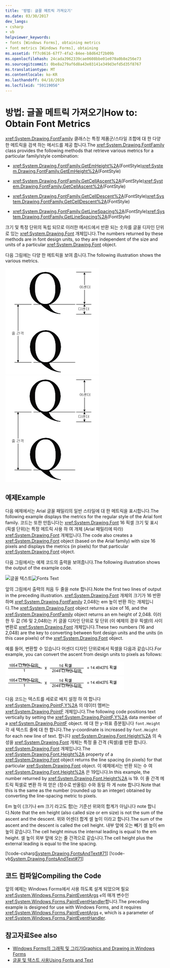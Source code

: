 ```yaml
---
title: '방법: 글꼴 메트릭 가져오기'
ms.date: 03/30/2017
dev_langs:
- csharp
- vb
helpviewer_keywords:
- fonts [Windows Forms], obtaining metrics
- font metrics [Windows Forms], obtaining
ms.assetid: ff7c0616-67f7-4fa2-84ee-b8d642f2b09b
ms.openlocfilehash: 24cada3962339cae0608bbe01e070a0b8e256e73
ms.sourcegitcommit: 0be8a279af6d8a43e03141e349d3efd5d35f8767
ms.translationtype: MT
ms.contentlocale: ko-KR
ms.lasthandoff: 04/18/2019
ms.locfileid: "59119056"
---
```

# <a name="how-to-obtain-font-metrics"></a><span data-ttu-id="91b0b-102">방법: 글꼴 메트릭 가져오기</span><span class="sxs-lookup"><span data-stu-id="91b0b-102">How to: Obtain Font Metrics</span></span>
<span data-ttu-id="91b0b-103"><xref:System.Drawing.FontFamily> 클래스는 특정 제품군/스타일 조합에 대 한 다양 한 메트릭을 검색 하는 메서드를 제공 합니다.</span><span class="sxs-lookup"><span data-stu-id="91b0b-103">The <xref:System.Drawing.FontFamily> class provides the following methods that retrieve various metrics for a particular family/style combination:</span></span>  
  
-   <span data-ttu-id="91b0b-104"><xref:System.Drawing.FontFamily.GetEmHeight%2A>(FontStyle)</span><span class="sxs-lookup"><span data-stu-id="91b0b-104"><xref:System.Drawing.FontFamily.GetEmHeight%2A>(FontStyle)</span></span>  
  
-   <span data-ttu-id="91b0b-105"><xref:System.Drawing.FontFamily.GetCellAscent%2A>(FontStyle)</span><span class="sxs-lookup"><span data-stu-id="91b0b-105"><xref:System.Drawing.FontFamily.GetCellAscent%2A>(FontStyle)</span></span>  
  
-   <span data-ttu-id="91b0b-106"><xref:System.Drawing.FontFamily.GetCellDescent%2A>(FontStyle)</span><span class="sxs-lookup"><span data-stu-id="91b0b-106"><xref:System.Drawing.FontFamily.GetCellDescent%2A>(FontStyle)</span></span>  
  
-   <span data-ttu-id="91b0b-107"><xref:System.Drawing.FontFamily.GetLineSpacing%2A>(FontStyle)</span><span class="sxs-lookup"><span data-stu-id="91b0b-107"><xref:System.Drawing.FontFamily.GetLineSpacing%2A>(FontStyle)</span></span>  
  
 <span data-ttu-id="91b0b-108">크기 및 특정 단위의 독립 되므로 이러한 메서드에서 반환 되는 숫자를 글꼴 디자인 단위로 있는 <xref:System.Drawing.Font> 개체입니다.</span><span class="sxs-lookup"><span data-stu-id="91b0b-108">The numbers returned by these methods are in font design units, so they are independent of the size and units of a particular <xref:System.Drawing.Font> object.</span></span>  
  
 <span data-ttu-id="91b0b-109">다음 그림에는 다양 한 메트릭을 보여 줍니다.</span><span class="sxs-lookup"><span data-stu-id="91b0b-109">The following illustration shows the various metrics.</span></span>  
  
 <span data-ttu-id="91b0b-110">![글꼴 텍스트](./media/fontstext7a.png "fontstext7A")</span><span class="sxs-lookup"><span data-stu-id="91b0b-110">![Fonts Text](./media/fontstext7a.png "fontstext7A")</span></span>  
  
## <a name="example"></a><span data-ttu-id="91b0b-111">예제</span><span class="sxs-lookup"><span data-stu-id="91b0b-111">Example</span></span>  
 <span data-ttu-id="91b0b-112">다음 예제에서는 Arial 글꼴 패밀리의 일반 스타일에 대 한 메트릭을 표시합니다.</span><span class="sxs-lookup"><span data-stu-id="91b0b-112">The following example displays the metrics for the regular style of the Arial font family.</span></span> <span data-ttu-id="91b0b-113">코드는 또한 만듭니다는 <xref:System.Drawing.Font> 16 픽셀 크기 및 표시 (픽셀 단위)는 특정 메트릭 사용 하 여 개체 (Arial 패밀리에 따라) <xref:System.Drawing.Font> 개체입니다.</span><span class="sxs-lookup"><span data-stu-id="91b0b-113">The code also creates a <xref:System.Drawing.Font> object (based on the Arial family) with size 16 pixels and displays the metrics (in pixels) for that particular <xref:System.Drawing.Font> object.</span></span>  
  
 <span data-ttu-id="91b0b-114">다음 그림에서는 예제 코드의 출력을 보여줍니다.</span><span class="sxs-lookup"><span data-stu-id="91b0b-114">The following illustration shows the output of the example code.</span></span>  
  
 <span data-ttu-id="91b0b-115">![글꼴 텍스트](./media/csfontstext8.png "csFontsText8")</span><span class="sxs-lookup"><span data-stu-id="91b0b-115">![Fonts Text](./media/csfontstext8.png "csFontsText8")</span></span>  
  
 <span data-ttu-id="91b0b-116">앞의 그림에서 출력의 처음 두 줄을 note 합니다.</span><span class="sxs-lookup"><span data-stu-id="91b0b-116">Note the first two lines of output in the preceding illustration.</span></span> <span data-ttu-id="91b0b-117"><xref:System.Drawing.Font> 개체의 크기가 16 반환 하며 <xref:System.Drawing.FontFamily> 2,048는 em 높이 반환 하는 개체입니다.</span><span class="sxs-lookup"><span data-stu-id="91b0b-117">The <xref:System.Drawing.Font> object returns a size of 16, and the <xref:System.Drawing.FontFamily> object returns an em height of 2,048.</span></span> <span data-ttu-id="91b0b-118">이러한 두 값 (16 및 2,048)는 키 글꼴 디자인 단위로 및 단위 (이 예제의 경우 픽셀)의 사이 변환로 <xref:System.Drawing.Font> 개체입니다.</span><span class="sxs-lookup"><span data-stu-id="91b0b-118">These two numbers (16 and 2,048) are the key to converting between font design units and the units (in this case pixels) of the <xref:System.Drawing.Font> object.</span></span>  
  
 <span data-ttu-id="91b0b-119">예를 들어, 변환할 수 있습니다 어센더 디자인 단위로에서 픽셀을 다음과 같습니다.</span><span class="sxs-lookup"><span data-stu-id="91b0b-119">For example, you can convert the ascent from design units to pixels as follows:</span></span>  
  
 <span data-ttu-id="91b0b-120">![글꼴 텍스트](./media/fontstext9.png "FontsText9")</span><span class="sxs-lookup"><span data-stu-id="91b0b-120">![Fonts Text](./media/fontstext9.png "FontsText9")</span></span>  
  
 <span data-ttu-id="91b0b-121">다음 코드는 텍스트를 세로로 배치 설정 하 여 합니다 <xref:System.Drawing.PointF.Y%2A> 의 데이터 멤버는 <xref:System.Drawing.PointF> 개체입니다.</span><span class="sxs-lookup"><span data-stu-id="91b0b-121">The following code positions text vertically by setting the <xref:System.Drawing.PointF.Y%2A> data member of a <xref:System.Drawing.PointF> object.</span></span> <span data-ttu-id="91b0b-122">에 대 한 y-좌표 증분됩니다 `font.Height` 각 새 텍스트 줄에 대 한 합니다.</span><span class="sxs-lookup"><span data-stu-id="91b0b-122">The y-coordinate is increased by `font.Height` for each new line of text.</span></span> <span data-ttu-id="91b0b-123">합니다 <xref:System.Drawing.Font.Height%2A> 의 속성을 <xref:System.Drawing.Font> 개체는 특정 줄 간격 (픽셀)를 반환 합니다. <xref:System.Drawing.Font> 개체입니다.</span><span class="sxs-lookup"><span data-stu-id="91b0b-123">The <xref:System.Drawing.Font.Height%2A> property of a <xref:System.Drawing.Font> object returns the line spacing (in pixels) for that particular <xref:System.Drawing.Font> object.</span></span> <span data-ttu-id="91b0b-124">이 예제에서는 반환 되는 수 여 <xref:System.Drawing.Font.Height%2A> 은 19입니다.</span><span class="sxs-lookup"><span data-stu-id="91b0b-124">In this example, the number returned by <xref:System.Drawing.Font.Height%2A> is 19.</span></span> <span data-ttu-id="91b0b-125">이 줄 간격 메트릭 픽셀로 변환 하 여 얻은 (정수로 반올림) 수와 동일 하 게 note 합니다.</span><span class="sxs-lookup"><span data-stu-id="91b0b-125">Note that this is the same as the number (rounded up to an integer) obtained by converting the line-spacing metric to pixels.</span></span>  
  
 <span data-ttu-id="91b0b-126">Em 높이 (크기나 em 크기 라고도 함)는 기준선 위와의 합계가 아닙니다 note 합니다.</span><span class="sxs-lookup"><span data-stu-id="91b0b-126">Note that the em height (also called size or em size) is not the sum of the ascent and the descent.</span></span> <span data-ttu-id="91b0b-127">위와 어센더 합계 셀 높이 이라고 합니다.</span><span class="sxs-lookup"><span data-stu-id="91b0b-127">The sum of the ascent and the descent is called the cell height.</span></span> <span data-ttu-id="91b0b-128">내부 앞에 오는 빼기 셀 높이 em 높이 같습니다.</span><span class="sxs-lookup"><span data-stu-id="91b0b-128">The cell height minus the internal leading is equal to the em height.</span></span> <span data-ttu-id="91b0b-129">셀 높이 외부 앞에 오는 줄 간격으로 같습니다.</span><span class="sxs-lookup"><span data-stu-id="91b0b-129">The cell height plus the external leading is equal to the line spacing.</span></span>  
  
 [!code-csharp[System.Drawing.FontsAndText#71](~/samples/snippets/csharp/VS_Snippets_Winforms/System.Drawing.FontsAndText/CS/Class1.cs#71)]
 [!code-vb[System.Drawing.FontsAndText#71](~/samples/snippets/visualbasic/VS_Snippets_Winforms/System.Drawing.FontsAndText/VB/Class1.vb#71)]  
  
## <a name="compiling-the-code"></a><span data-ttu-id="91b0b-130">코드 컴파일</span><span class="sxs-lookup"><span data-stu-id="91b0b-130">Compiling the Code</span></span>  
 <span data-ttu-id="91b0b-131">앞의 예제는 Windows Forms에서 사용 하도록 설계 되었으며 필요 <xref:System.Windows.Forms.PaintEventArgs> `e`의 매개 변수인 <xref:System.Windows.Forms.PaintEventHandler>합니다.</span><span class="sxs-lookup"><span data-stu-id="91b0b-131">The preceding example is designed for use with Windows Forms, and it requires <xref:System.Windows.Forms.PaintEventArgs> `e`, which is a parameter of <xref:System.Windows.Forms.PaintEventHandler>.</span></span>  
  
## <a name="see-also"></a><span data-ttu-id="91b0b-132">참고자료</span><span class="sxs-lookup"><span data-stu-id="91b0b-132">See also</span></span>

- [<span data-ttu-id="91b0b-133">Windows Forms의 그래픽 및 그리기</span><span class="sxs-lookup"><span data-stu-id="91b0b-133">Graphics and Drawing in Windows Forms</span></span>](graphics-and-drawing-in-windows-forms.md)
- [<span data-ttu-id="91b0b-134">글꼴 및 텍스트 사용</span><span class="sxs-lookup"><span data-stu-id="91b0b-134">Using Fonts and Text</span></span>](using-fonts-and-text.md)
